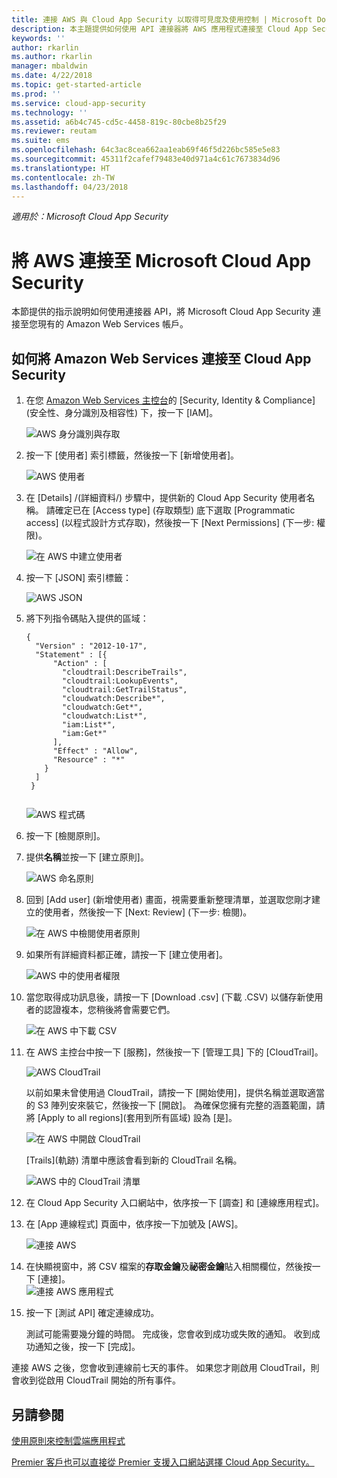 ```yaml
---
title: 連接 AWS 與 Cloud App Security 以取得可見度及使用控制 | Microsoft Docs
description: 本主題提供如何使用 API 連接器將 AWS 應用程式連接至 Cloud App Security 的資訊。
keywords: ''
author: rkarlin
ms.author: rkarlin
manager: mbaldwin
ms.date: 4/22/2018
ms.topic: get-started-article
ms.prod: ''
ms.service: cloud-app-security
ms.technology: ''
ms.assetid: a6b4c745-cd5c-4458-819c-80cbe8b25f29
ms.reviewer: reutam
ms.suite: ems
ms.openlocfilehash: 64c3ac8cea662aa1eab69f46f5d226bc585e5e83
ms.sourcegitcommit: 45311f2cafef79483e40d971a4c61c7673834d96
ms.translationtype: HT
ms.contentlocale: zh-TW
ms.lasthandoff: 04/23/2018
---
```

*適用於：Microsoft Cloud App Security*

# <a name="connect-aws-to-microsoft-cloud-app-security"></a>將 AWS 連接至 Microsoft Cloud App Security
本節提供的指示說明如何使用連接器 API，將 Microsoft Cloud App Security 連接至您現有的 Amazon Web Services 帳戶。  
  
## <a name="how-to-connect-amazon-web-services-to-cloud-app-security"></a>如何將 Amazon Web Services 連接至 Cloud App Security  
  
1.  在您 [Amazon Web Services 主控台](https://console.aws.amazon.com/)的 [Security, Identity & Compliance]\(安全性、身分識別及相容性) 下，按一下 [IAM]。  
  
     ![AWS 身分識別與存取](./media/aws-identity-and-access.png "AWS 身分識別與存取")  
  
2.  按一下 [使用者] 索引標籤，然後按一下 [新增使用者]。  
  
     ![AWS 使用者](./media/aws-users.png "AWS 使用者")      
  
4.  在 [Details] /(詳細資料/) 步驟中，提供新的 Cloud App Security 使用者名稱。 請確定已在 [Access type] \(存取類型\) 底下選取 [Programmatic access] \(以程式設計方式存取\)，然後按一下 [Next Permissions] \(下一步: 權限\)。  

     ![在 AWS 中建立使用者](./media/aws-create-user.png "AWS 中建立使用者")

5. 按一下 [JSON] 索引標籤：

     ![AWS JSON](./media/aws-json.png "AWS JSON 索引標籤")

6. 將下列指令碼貼入提供的區域：

    ```     
    {  
      "Version" : "2012-10-17",  
      "Statement" : [{  
          "Action" : [  
            "cloudtrail:DescribeTrails",  
            "cloudtrail:LookupEvents",  
            "cloudtrail:GetTrailStatus",  
            "cloudwatch:Describe*",  
            "cloudwatch:Get*",  
            "cloudwatch:List*",  
            "iam:List*",  
            "iam:Get*"  
          ],  
          "Effect" : "Allow",  
          "Resource" : "*"  
        }  
      ]  
     }  
  
    ```  

     ![AWS 程式碼](./media/aws-code.png "AWS 程式碼")
    
6. 按一下 [檢閱原則]。

7. 提供**名稱**並按一下 [建立原則]。

     ![AWS 命名原則](./media/aws-create-policy.png "AWS 建立原則")

9. 回到 [Add user] \(新增使用者\) 畫面，視需要重新整理清單，並選取您剛才建立的使用者，然後按一下 [Next: Review] \(下一步: 檢閱\)。

   ![在 AWS 中檢閱使用者原則](./media/aws-review-user.png "檢閱 AWS 中的使用者")

10. 如果所有詳細資料都正確，請按一下 [建立使用者]。

    ![AWS 中的使用者權限](./media/aws-user-permissions.png "在 AWS 中檢閱使用者權限")

11. 當您取得成功訊息後，請按一下 [Download .csv] \(下載 .CSV\) 以儲存新使用者的認證複本，您稍後將會需要它們。  

    ![在 AWS 中下載 CSV](./media/aws-download-csv.png "在 AWS 中下載 CSV")
  
10. 在 AWS 主控台中按一下 [服務]，然後按一下 [管理工具] 下的 [CloudTrail]。  
  
     ![AWS CloudTrail](./media/aws-cloudtrail.png "AWS CloudTrail")  
  
    以前如果未曾使用過 CloudTrail，請按一下 [開始使用]，提供名稱並選取適當的 S3 陣列安來裝它，然後按一下 [開啟]。 為確保您擁有完整的涵蓋範圍，請將 [Apply to all regions]\(套用到所有區域) 設為 [是]。
  
       ![在 AWS 中開啟 CloudTrail](./media/aws-turnon-cloudtrail.png "在 AWS 中開啟 CloudTrail")
  
    [Trails]\(軌跡) 清單中應該會看到新的 CloudTrail 名稱。
    
      ![AWS 中的 CloudTrail 清單](./media/aws-cloudtrail-list.png "AWS 中的 CloudTrail 清單")
  
11. 在 Cloud App Security 入口網站中，依序按一下 [調查] 和 [連線應用程式]。  
  
12. 在 [App 連線程式] 頁面中，依序按一下加號及 [AWS]。  
  
     ![連接 AWS](./media/connect-aws.png "連接 AWS")  
  
13. 在快顯視窗中，將 CSV 檔案的**存取金鑰**及**祕密金鑰**貼入相關欄位，然後按一下 [連接]。  
   ![連接 AWS 應用程式](./media/aws-connect-app.png "連接 AWS 應用程式") 
  
14. 按一下 [測試 API] 確定連線成功。  
  
     測試可能需要幾分鐘的時間。 完成後，您會收到成功或失敗的通知。 收到成功通知之後，按一下 [完成]。  
  
連接 AWS 之後，您會收到連線前七天的事件。 如果您才剛啟用 CloudTrail，則會收到從啟用 CloudTrail 開始的所有事件。
  
## <a name="see-also"></a>另請參閱  
[使用原則來控制雲端應用程式](control-cloud-apps-with-policies.md)   

[Premier 客戶也可以直接從 Premier 支援入口網站選擇 Cloud App Security。](https://premier.microsoft.com/)  
  
  